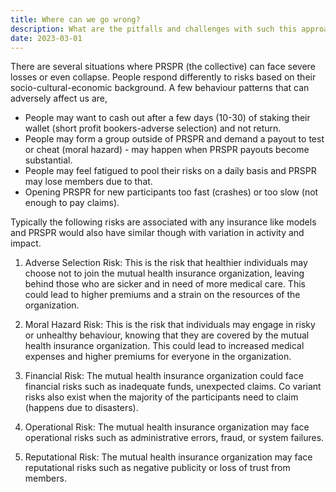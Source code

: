 ```yaml
---
title: Where can we go wrong?
description: What are the pitfalls and challenges with such this approach and how can we mitigate this?
date: 2023-03-01
---
```



There are several situations where PRSPR (the collective) can face severe losses or even collapse. People respond differently to risks based on their socio-cultural-economic background. A few behaviour patterns that can adversely affect us are,

- People may want to cash out after a few days (10-30) of staking their wallet (short profit bookers-adverse selection) and not return.
- People may form a group outside of PRSPR and demand a payout to test or cheat  (moral hazard) - may happen when PRSPR payouts become substantial.
- People may feel fatigued to pool their risks on a daily basis and PRSPR may lose members due to that.
- Opening PRSPR for new participants too fast (crashes) or too slow (not enough to pay claims).

Typically the following risks are associated with any insurance like models and PRSPR would also have similar though with variation in activity and impact.

1. Adverse Selection Risk: This is the risk that healthier individuals may choose not to join the mutual health insurance organization, leaving behind those who are sicker and in need of more medical care. This could lead to higher premiums and a strain on the resources of the organization.

2. Moral Hazard Risk: This is the risk that individuals may engage in risky or unhealthy behaviour, knowing that they are covered by the mutual health insurance organization. This could lead to increased medical expenses and higher premiums for everyone in the organization.

3. Financial Risk: The mutual health insurance organization could face financial risks such as inadequate funds, unexpected claims. Co variant risks also exist when the majority of the participants need to claim (happens due to disasters).

4. Operational Risk: The mutual health insurance organization may face operational risks such as administrative errors, fraud, or system failures.

5. Reputational Risk: The mutual health insurance organization may face reputational risks such as negative publicity or loss of trust from members.
